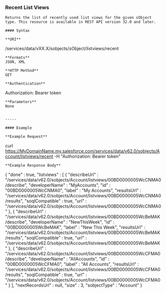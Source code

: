 ### Recent List Views

```
Returns the list of recently used list views for the given sObject type. This resource is available in REST API version 32.0 and later.

#### Syntax

**URI**
```
  /services/data/vXX.X/sobjects/sObject/listviews/recent

```
**Formats**
JSON, XML

**HTTP Method**
GET

**Authentication**
```
  Authorization: Bearer token

```
**Parameters**
None


-----

#### Example

**Example Request**
```
  curl
  https://MyDomainName.my.salesforce.com/services/data/v62.0/sobjects/Account/listviews/recent
   -H "Authorization: Bearer token"

```
**Example Response Body**
```
  {
   "done" : true,
   "listviews" : [ {
    "describeUrl" :
  "/services/data/v62.0/sobjects/Account/listviews/00BD0000005WcCNMA0/describe",
    "developerName" : "MyAccounts",
    "id" : "00BD0000005WcCNMA0",
    "label" : "My Accounts",
    "resultsUrl" :
  "/services/data/v62.0/sobjects/Account/listviews/00BD0000005WcCNMA0/results",
    "soqlCompatible" : true,
    "url" : "/services/data/v62.0/sobjects/Account/listviews/00BD0000005WcCNMA0"
   }, {
    "describeUrl" :
  "/services/data/v62.0/sobjects/Account/listviews/00BD0000005WcBeMAK/describe",
    "developerName" : "NewThisWeek",
    "id" : "00BD0000005WcBeMAK",
    "label" : "New This Week",
    "resultsUrl" :
  "/services/data/v62.0/sobjects/Account/listviews/00BD0000005WcBeMAK/results",
    "soqlCompatible" : true,
    "url" : "/services/data/v62.0/sobjects/Account/listviews/00BD0000005WcBeMAK"
   }, {
    "describeUrl" :
  "/services/data/v62.0/sobjects/Account/listviews/00BD0000005WcCFMA0/describe",
    "developerName" : "AllAccounts",
    "id" : "00BD0000005WcCFMA0",
    "label" : "All Accounts",
    "resultsUrl" :
  "/services/data/v62.0/sobjects/Account/listviews/00BD0000005WcCFMA0/results",
    "soqlCompatible" : true,
    "url" : "/services/data/v62.0/sobjects/Account/listviews/00BD0000005WcCFMA0"
   } ],
   "nextRecordsUrl" : null,
   "size" : 3,
   "sobjectType" : "Account"
  }
